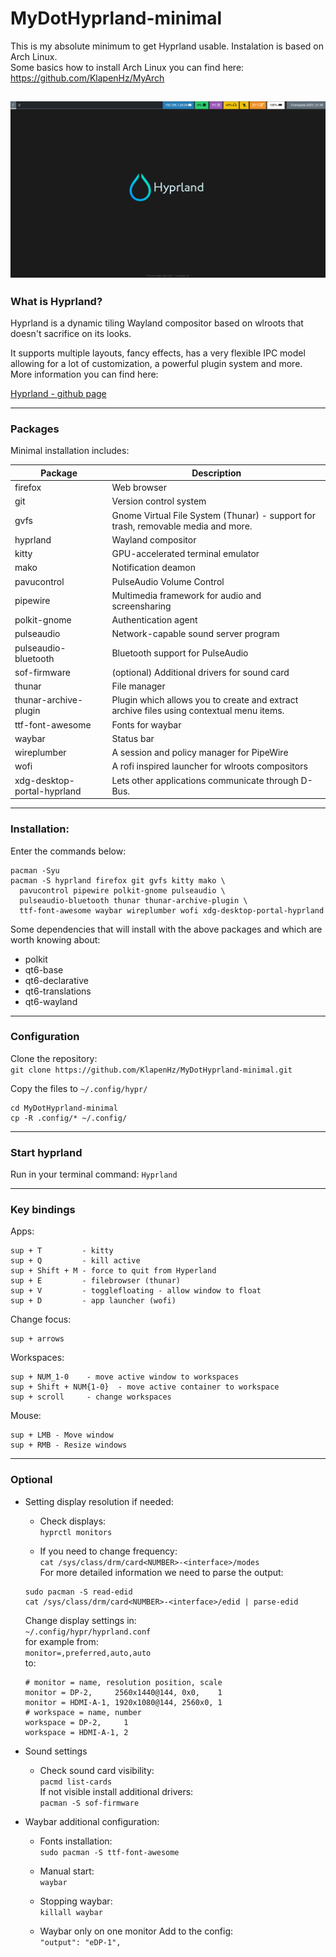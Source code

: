 # MyDotHyprland-minimal
This is my absolute minimum to get Hyprland usable. Instalation is based on Arch Linux.  
Some basics how to install Arch Linux you can find here:  
https://github.com/KlapenHz/MyArch

![Desktop](images/desktop.png "desktop")
---
### What is Hyprland?

Hyprland is a dynamic tiling Wayland compositor based on wlroots that doesn't sacrifice on its looks.

It supports multiple layouts, fancy effects, has a very flexible IPC model allowing for a lot of customization, a powerful plugin system and more. More information you can find here:

[Hyprland - github page](https://github.com/hyprwm/Hyprland)

---
### Packages

Minimal installation includes:

| Package                     | Description                                                                              |
| ----------                  | ----------                                                                               |
| firefox                     | Web browser                                                                              |
| git                         | Version control system                                                                   |
| gvfs                        | Gnome Virtual File System (Thunar) - support for trash, removable media and more.        |
| hyprland                    | Wayland compositor                                                                       |
| kitty                       | GPU-accelerated terminal emulator                                                        |
| mako                        | Notification deamon                                                                      |
| pavucontrol                 | PulseAudio Volume Control                                                                |
| pipewire                    | Multimedia framework for audio and screensharing                                         |
| polkit-gnome                | Authentication agent                                                                     |
| pulseaudio                  | Network-capable sound server program                                                     |
| pulseaudio-bluetooth        | Bluetooth support for PulseAudio                                                         |
| sof-firmware                | (optional) Additional drivers for sound card                                             |
| thunar                      | File manager                                                                             |
| thunar-archive-plugin       | Plugin which allows you to create and extract archive files using contextual menu items. |
| ttf-font-awesome            | Fonts for waybar                                                                         |
| waybar                      | Status bar                                                                               |
| wireplumber                 | A session and policy manager for PipeWire                                                |
| wofi                        | A rofi inspired launcher for wlroots compositors                                         |
| xdg-desktop-portal-hyprland | Lets other applications communicate through D-Bus.                                       |
---
### Installation:  

Enter the commands below:

```
pacman -Syu
pacman -S hyprland firefox git gvfs kitty mako \
  pavucontrol pipewire polkit-gnome pulseaudio \
  pulseaudio-bluetooth thunar thunar-archive-plugin \
  ttf-font-awesome waybar wireplumber wofi xdg-desktop-portal-hyprland
```

Some dependencies that will install with the above packages and which are worth knowing about:
- polkit
- qt6-base
- qt6-declarative
- qt6-translations
- qt6-wayland

---
### Configuration

Clone the repository:  
`git clone https://github.com/KlapenHz/MyDotHyprland-minimal.git`

Copy the files to `~/.config/hypr/`
```
cd MyDotHyprland-minimal
cp -R .config/* ~/.config/
```
---
### Start hyprland

Run in your terminal command: `Hyprland`

---
### Key bindings

Apps:
```
sup + T         - kitty
sup + Q         - kill active
sup + Shift + M - force to quit from Hyperland
sup + E         - filebrowser (thunar)
sup + V         - togglefloating - allow window to float
sup + D         - app launcher (wofi)
```
Change focus:
```
sup + arrows
```
Workspaces:
```
sup + NUM_1-0    - move active window to workspaces
sup + Shift + NUM{1-0}  - move active container to workspace
sup + scroll     - change workspaces
```
Mouse:
```
sup + LMB - Move window
sup + RMB - Resize windows
```

---
### Optional

- Setting display resolution if needed:

	- Check displays:  
	`hyprctl monitors`

	- If you need to change frequency:  
	`cat /sys/class/drm/card<NUMBER>-<interface>/modes`  
	For more detailed information we need to parse the output:
	```
	sudo pacman -S read-edid
	cat /sys/class/drm/card<NUMBER>-<interface>/edid | parse-edid
	```
	Change display settings in:  
	`~/.config/hypr/hyprland.conf`  
	for example from:  
	`monitor=,preferred,auto,auto`  
	to:
	```
	# monitor = name, resolution position, scale
	monitor = DP-2,     2560x1440@144, 0x0,    1
	monitor = HDMI-A-1, 1920x1080@144, 2560x0, 1
	# workspace = name, number
	workspace = DP-2,     1
	workspace = HDMI-A-1, 2
	```
- Sound settings
	- Check sound card visibility:  
	`pacmd list-cards`  
	If not visible install additional drivers:  
	`pacman -S sof-firmware`

- Waybar additional configuration:
	- Fonts installation:  
	`sudo pacman -S ttf-font-awesome`

	- Manual start:  
	`waybar`

	- Stopping waybar:  
	`killall waybar`

	- Waybar only on one monitor
	Add to the config:  
	`"output": "eDP-1",`
